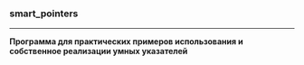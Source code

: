 ### smart_pointers

---

**Программа для практических примеров использования и собственное реализации умных указателей**

